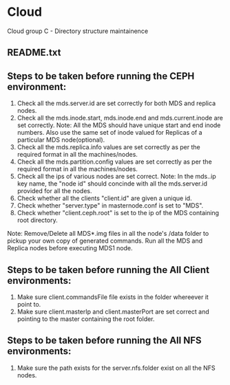 # Cloud
Cloud group C - Directory structure maintainence


README.txt
----------

Steps to be taken before running the CEPH environment:
-----------------------------------------------------

1. Check all the mds.server.id are set correctly for both MDS and replica nodes.
2. Check all the mds.inode.start, mds.inode.end and mds.current.inode are set correctly.
	Note: All the MDS should have unique start and end inode numbers. 
		  Also use the same set of inode valued for Replicas of a particular MDS node(optional).
3. Check all the mds.replica.info values are set correctly as per the required format in all the machines/nodes.
4. Check all the mds.partition.config values are set correctly as per the required format in all the machines/nodes.
5. Check all the ips of various nodes are set correct.
	Note: In the mds.<node id>.ip key name, the "node id" should concinde with all the mds.server.id provided for all the nodes.
6. Check whether all the clients "client.id" are given a unique id.
7. Check whether "server.type" in masternode.conf is set to "MDS".
8. Check whether "client.ceph.root" is set to the ip of the MDS containing root directory.

Note: Remove/Delete all MDS*.img files in all the node's /data folder to pickup your own copy of generated commands.
	  Run all the MDS and Replica nodes before executing MDS1 node.

Steps to be taken before running the All Client environments:
------------------------------------------------------------

1. Make sure client.commandsFile file exists in the folder whereever it point to.
2. Make sure client.masterIp and client.masterPort are set correct and pointing to the master containing the root folder.

Steps to be taken before running the All NFS environments:
----------------------------------------------------------
1. Make sure the path exists for the server.nfs.folder exist on all the NFS nodes.